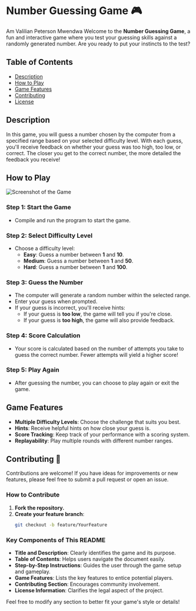 # Number Guessing Game 🎮
Am Valilian Peterson Mwendwa 
Welcome to the **Number Guessing Game**, a fun and interactive game where you test your guessing skills against a randomly generated number. Are you ready to put your instincts to the test?

## Table of Contents
- [Description](#description)
- [How to Play](#how-to-play)
- [Game Features](#game-features)
- [Contributing](#contributing)
- [License](#license)

## Description

In this game, you will guess a number chosen by the computer from a specified range based on your selected difficulty level. With each guess, you'll receive feedback on whether your guess was too high, too low, or correct. The closer you get to the correct number, the more detailed the feedback you receive!

## How to Play

![Screenshot of the Game](/home/windows15/game1.png)
### Step 1: Start the Game
- Compile and run the program to start the game.

### Step 2: Select Difficulty Level
- Choose a difficulty level:
  - **Easy**: Guess a number between **1** and **10**.
  - **Medium**: Guess a number between **1** and **50**.
  - **Hard**: Guess a number between **1** and **100**.

### Step 3: Guess the Number
- The computer will generate a random number within the selected range.
- Enter your guess when prompted.
- If your guess is incorrect, you'll receive hints:
  - If your guess is **too low**, the game will tell you if you're close.
  - If your guess is **too high**, the game will also provide feedback.

### Step 4: Score Calculation
- Your score is calculated based on the number of attempts you take to guess the correct number. Fewer attempts will yield a higher score!

### Step 5: Play Again
- After guessing the number, you can choose to play again or exit the game.

## Game Features
- **Multiple Difficulty Levels**: Choose the challenge that suits you best.
- **Hints**: Receive helpful hints on how close your guess is.
- **Score Tracking**: Keep track of your performance with a scoring system.
- **Replayability**: Play multiple rounds with different number ranges.

## Contributing 🤝

Contributions are welcome! If you have ideas for improvements or new features, please feel free to submit a pull request or open an issue.

### How to Contribute
1. **Fork the repository.**
2. **Create your feature branch**:
   ```bash
   git checkout -b feature/YourFeature
   
### Key Components of This README

- **Title and Description**: Clearly identifies the game and its purpose.
- **Table of Contents**: Helps users navigate the document easily.
- **Step-by-Step Instructions**: Guides the user through the game setup and gameplay.
- **Game Features**: Lists the key features to entice potential players.
- **Contributing Section**: Encourages community involvement.
- **License Information**: Clarifies the legal aspect of the project.

Feel free to modify any section to better fit your game's style or details!

